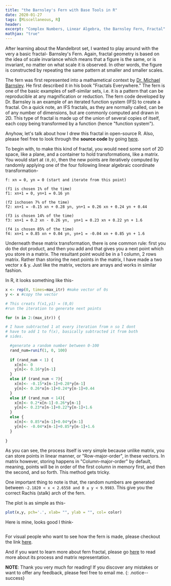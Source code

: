 ```yaml
---
title: "the Barnsley's Fern with Base Tools in R"
date: 2020-01-27
tags: [Miscellaneous, R]
header:
excerpt: "Complex Numbers, Linear Algebra, the Barnsley Fern, Fractal"
mathjax: "true"
---
```

After learning about the Mandelbrot set, I wanted to play around with the very a basic fractal- Barnsley's Fern. Again, fractal geometry is based on the idea of scale invariance which means that a figure is the same, or is invariant, no matter on what scale it is observed. In other words, the figure is constructed by repeating the same pattern at smaller and smaller scales.

The fern was first represented into a mathametical context by [Dr. Michael Barnsley](https://en.wikipedia.org/wiki/Michael_Barnsley). He first described it in his book "Fractals Everywhere." The fern is one of the basic examples of self-similar sets, i.e. it is a pattern that can be reproducible at any magnification or reduction. The fern code developed by Dr. Barnsley is an example of an iterated function system (IFS) to create a fractal. On a quick note, an IFS fractals, as they are normally called, can be of any number of dimensions, but are commonly computed and drawn in 2D. This type of fractal is made up of the union of several copies of itself, each copy being transformed by a function (hence "function system").

Anyhow, let's talk about how I drew this fractal in open-source R. Also, please feel free to look through the **source code** by going [here](https://github.com/ToadHanks/barnsleys_fractal_R).

To begin with, to make this kind of fractal, you would need some sort of 2D space, like a plane, and a container to hold transformations, like a matrix. You would start at `(0,0)`, then the new points are iteratively computed by randomly applying one of the four following linear algebraic coordinate transformation-

  `f: xn = 0, yn = 0 (start and iterate from this point)`
       
  `(f1 is chosen 1% of the time)`     
  `f1: xn+1 = 0, yn+1 = 0.16 yn`
      
  `(f2 ischosen 7% of the time)`        
  `f2: xn+1 = -0.15 xn + 0.28 yn, yn+1 = 0.26 xn + 0.24 yn + 0.44` 
       
  `(f3 is chosen 14% of the time)`        
  `f3: xn+1 = 0.2 xn - 0.26 yn,  yn+1 = 0.23 xn + 0.22 yn + 1.6`
     
  `(f4 is chosen 85% of the time)`     
  `f4: xn+1 = 0.85 xn + 0.04 yn, yn+1 = -0.04 xn + 0.85 yn + 1.6`               

Underneath these matrix transformation, there is one common rule: first you do the dot product, and then you add and that gives you a next point which you store in a matrix. The resultant point would be in a 1 column, 2 rows matrix. Rather than storing the next points in the matrix, I have made a two vector x & y. Just like the matrix, vectors are arrays and works in similar fashion.

In R, it looks something like this-

```r
x <- rep(0, times=max_itr) #make vector of 0s
y <- x #copy the vector

# This creats f(x1,y1) = (0,0)
#run the iteration to generate next points

for (n in 2:(max_itr)) { 

# I have subtracted 1 at every iteration from n so I dont 
# have to add 1 to f(x), basically subtracted it from both 
# sides.

  #generate a random number between 0-100
  rand_num=runif(1, 0, 100) 
  
  if (rand_num < 1) { 
    x[n]<- 0
    y[n]<- 0.16*y[n-1]
  }
  else if (rand_num < 7){
    x[n]<- -0.15*x[n-1]+0.28*y[n-1]
    y[n]<- 0.26*x[n-1]+0.24*y[n-1]+0.44
  }
  else if (rand_num < 14){
    x[n]<- 0.2*x[n-1]-0.26*y[n-1]
    y[n]<- 0.23*x[n-1]+0.22*y[n-1]+1.6
  }
  else {
    x[n]<- 0.85*x[n-1]+0.04*y[n-1]
    y[n]<- -0.04*x[n-1]+0.85*y[n-1]+1.6
  }
  
}
```

As you can see, the process itself is very simple because unlike matrix, you can store points in linear manner, or "Row-major-order", in these vectors. In matrix however, storing happens in "Column-major-order" by default, meaning, points will be in order of the first column in memory first, and then the second, and so forth. This method gets tricky.

One important thing to note is that, the random numbers are generated between `-2.1820 < x < 2.6558 and 0 ≤ y < 9.9983`. This give you the correct Rachis (stalk) arch of the fern.

The plot is as simple as this-

```r
plot(x,y, pch='.', xlab= "", ylab = "", col= color)
```

Here is mine, looks good I think-

   <img src="{{ site.url }}{{ site.baseurl }}/images/barnsley/fern.png" alt="">


For visual people who want to see how the fern is made, please checkout the link [here](https://www.geogebra.org/m/bQ8ppzRj).


And if you want to learn more about fern fractal, please go [here](https://en.wikipedia.org/wiki/Barnsley_fern#Construction) to read more about its process and matrix representation.


**NOTE**: Thank you very much for reading! If you discover any mistakes or want to offer any feedback, please feel free to email me.
{: .notice--success}
